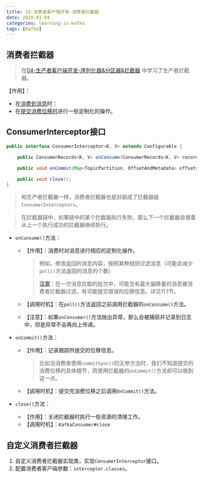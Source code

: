 ```yaml
---
title: 15-消费者客户端开发-消费者拦截器
date: 2020-01-04
categories: learning-in-kafka
tags: [Kafka]
---
```


## 消费者拦截器

> 在[04-生产者客户端开发-序列化器&分区器&拦截器](04-生产者客户端开发-序列化器&分区器&拦截器.md) 中学习了生产者拦截器。

【作用】：

- 在<u>消费到消息</u>时：
- 在<u>提交消费位移时</u>进行一些定制化的操作。

## ConsumerInterceptor接口

```java
public interface ConsumerInterceptor<K, V> extends Configurable {

    public ConsumerRecords<K, V> onConsume(ConsumerRecords<K, V> records);

    public void onCommit(Map<TopicPartition, OffsetAndMetadata> offsets);

    public void close();
}
```

> 和生产者拦截器一样，消费者拦截器也是封装成了拦截器链`ConsumerInterceptors`。

> 在拦截器链中，如果链中的某个拦截器执行失败，那么下一个拦截器会接着从上一个执行成功的拦截器继续执行。

- `onConsume()`方法：

  - 【作用】：消费时对消息进行相应的定制化操作。

    > 例如，修改返回的消息内容，按照某种规则过滤消息（可能会减少`poll()`方法返回的消息的个数）
    >
    > <u>**注意**</u>：在一次消息拉取的批次中，可能含有最大偏移量的消息被消费者拦截器过滤，有可能提交错误的位移信息。详见11.1节。

  - 【调用时机】：在`poll()`方法返回之前调用拦截器的`onConsume()`方法。

  - 【注意】：如果`onConsumer()`方法抛出异常，那么会被捕获并记录到日志中，但是异常不会再向上传递。

- `onCommit()`方法：

  - 【作用】：记录跟踪所提交的位移信息。

    > 比如当消费者使用`commitSync()`的无参方法时，我们不知道提交的消费位移的具体细节，而使用拦截器的`onCommit()`方法却可以做到这一点。

  - 【调用时机】：提交完消费位移之后调用`OnCommit()`方法。

- `close()`方法：

  - 【作用】：关闭拦截器时执行一些资源的清理工作。
  - 【调用时机】：`KafkaConsumer#close`

## 自定义消费者拦截器

1. 自定义消费者拦截器实现类，实现`ConsumerInterceptor`接口。
2. 配置消费者客户端参数：`interceptor.classes`。